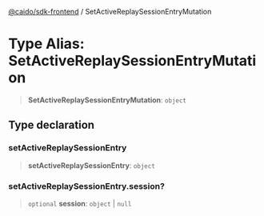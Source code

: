 [@caido/sdk-frontend](../index.md) / SetActiveReplaySessionEntryMutation

# Type Alias: SetActiveReplaySessionEntryMutation

> **SetActiveReplaySessionEntryMutation**: `object`

## Type declaration

### setActiveReplaySessionEntry

> **setActiveReplaySessionEntry**: `object`

### setActiveReplaySessionEntry.session?

> `optional` **session**: `object` \| `null`
